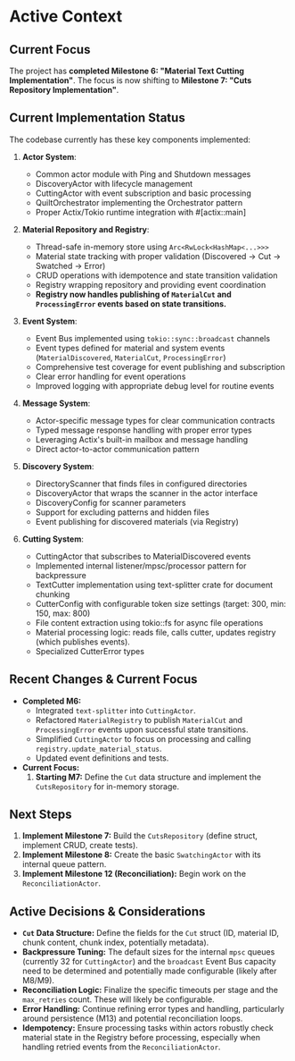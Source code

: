 # Active Context

## Current Focus

The project has **completed Milestone 6: "Material Text Cutting Implementation"**. The focus is now shifting to **Milestone 7: "Cuts Repository Implementation"**.

## Current Implementation Status

The codebase currently has these key components implemented:

1. **Actor System**:

   - Common actor module with Ping and Shutdown messages
   - DiscoveryActor with lifecycle management
   - CuttingActor with event subscription and basic processing
   - QuiltOrchestrator implementing the Orchestrator pattern
   - Proper Actix/Tokio runtime integration with #[actix::main]

2. **Material Repository and Registry**:

   - Thread-safe in-memory store using `Arc<RwLock<HashMap<...>>>`
   - Material state tracking with proper validation (Discovered → Cut → Swatched → Error)
   - CRUD operations with idempotence and state transition validation
   - Registry wrapping repository and providing event coordination
   - **Registry now handles publishing of `MaterialCut` and `ProcessingError` events based on state transitions.**

3. **Event System**:

   - Event Bus implemented using `tokio::sync::broadcast` channels
   - Event types defined for material and system events (`MaterialDiscovered`, `MaterialCut`, `ProcessingError`)
   - Comprehensive test coverage for event publishing and subscription
   - Clear error handling for event operations
   - Improved logging with appropriate debug level for routine events

4. **Message System**:

   - Actor-specific message types for clear communication contracts
   - Typed message response handling with proper error types
   - Leveraging Actix's built-in mailbox and message handling
   - Direct actor-to-actor communication pattern

5. **Discovery System**:

   - DirectoryScanner that finds files in configured directories
   - DiscoveryActor that wraps the scanner in the actor interface
   - DiscoveryConfig for scanner parameters
   - Support for excluding patterns and hidden files
   - Event publishing for discovered materials (via Registry)

6. **Cutting System**:
   - CuttingActor that subscribes to MaterialDiscovered events
   - Implemented internal listener/mpsc/processor pattern for backpressure
   - TextCutter implementation using text-splitter crate for document chunking
   - CutterConfig with configurable token size settings (target: 300, min: 150, max: 800)
   - File content extraction using tokio::fs for async file operations
   - Material processing logic: reads file, calls cutter, updates registry (which publishes events).
   - Specialized CutterError types

## Recent Changes & Current Focus

- **Completed M6:**
  - Integrated `text-splitter` into `CuttingActor`.
  - Refactored `MaterialRegistry` to publish `MaterialCut` and `ProcessingError` events upon successful state transitions.
  - Simplified `CuttingActor` to focus on processing and calling `registry.update_material_status`.
  - Updated event definitions and tests.
- **Current Focus:**
  1.  **Starting M7:** Define the `Cut` data structure and implement the `CutsRepository` for in-memory storage.

## Next Steps

1.  **Implement Milestone 7:** Build the `CutsRepository` (define struct, implement CRUD, create tests).
2.  **Implement Milestone 8:** Create the basic `SwatchingActor` with its internal queue pattern.
3.  **Implement Milestone 12 (Reconciliation):** Begin work on the `ReconciliationActor`.

## Active Decisions & Considerations

- **`Cut` Data Structure:** Define the fields for the `Cut` struct (ID, material ID, chunk content, chunk index, potentially metadata).
- **Backpressure Tuning:** The default sizes for the internal `mpsc` queues (currently 32 for `CuttingActor`) and the `broadcast` Event Bus capacity need to be determined and potentially made configurable (likely after M8/M9).
- **Reconciliation Logic:** Finalize the specific timeouts per stage and the `max_retries` count. These will likely be configurable.
- **Error Handling:** Continue refining error types and handling, particularly around persistence (M13) and potential reconciliation loops.
- **Idempotency:** Ensure processing tasks within actors robustly check material state in the Registry before processing, especially when handling retried events from the `ReconciliationActor`.
